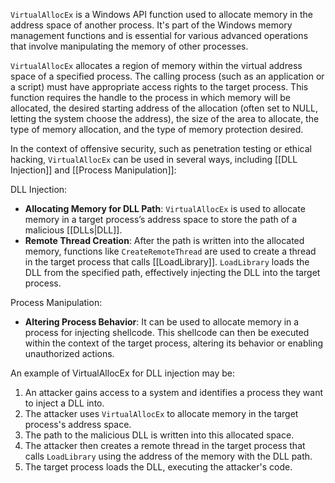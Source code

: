 `VirtualAllocEx` is a Windows API function used to allocate memory in the address space of another process. It's part of the Windows memory management functions and is essential for various advanced operations that involve manipulating the memory of other processes.

`VirtualAllocEx` allocates a region of memory within the virtual address space of a specified process. The calling process (such as an application or a script) must have appropriate access rights to the target process. This function requires the handle to the process in which memory will be allocated, the desired starting address of the allocation (often set to NULL, letting the system choose the address), the size of the area to allocate, the type of memory allocation, and the type of memory protection desired.

In the context of offensive security, such as penetration testing or ethical hacking, `VirtualAllocEx` can be used in several ways, including [[DLL Injection]] and [[Process Manipulation]]:

DLL Injection:

- **Allocating Memory for DLL Path**: `VirtualAllocEx` is used to allocate memory in a target process’s address space to store the path of a malicious [[DLLs|DLL]].
- **Remote Thread Creation**: After the path is written into the allocated memory, functions like `CreateRemoteThread` are used to create a thread in the target process that calls [[LoadLibrary]]. `LoadLibrary` loads the DLL from the specified path, effectively injecting the DLL into the target process.

Process Manipulation:

- **Altering Process Behavior**: It can be used to allocate memory in a process for injecting shellcode. This shellcode can then be executed within the context of the target process, altering its behavior or enabling unauthorized actions.

An example of VirtualAllocEx for DLL injection may be:

1. An attacker gains access to a system and identifies a process they want to inject a DLL into.
2. The attacker uses `VirtualAllocEx` to allocate memory in the target process's address space.
3. The path to the malicious DLL is written into this allocated space.
4. The attacker then creates a remote thread in the target process that calls `LoadLibrary` using the address of the memory with the DLL path.
5. The target process loads the DLL, executing the attacker's code.

